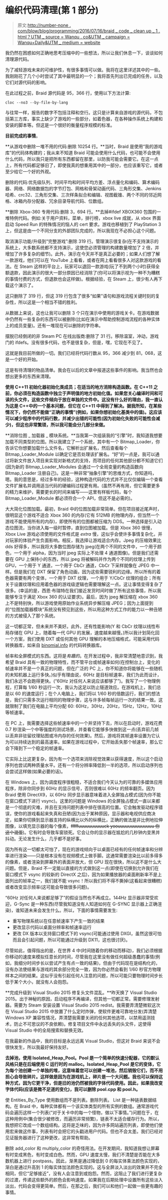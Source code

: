 # 编织代码清理(第 1 部分)

> 原文:[http://number-none . com/blow/blog/programming/2016/07/16/braid _ code _ clean up _ 1 . html？UTM _ source = Wanqu . co&UTM _ campaign = Wanqu+Daily&UTM _ medium = website](http://number-none.com/blow/blog/programming/2016/07/16/braid_code_cleanup_1.html?utm_source=wanqu.co&utm_campaign=Wanqu+Daily&utm_medium=website)

我仍然在困惑如何正确地思考压缩中的一些想法，所以让我们休息一下，谈谈如何清理源代码。

为了减轻游戏未来的可维护性，有很多事情可以做。我将在这里详述其中的一些。我刚刚花了几个小时尝试了其中最明显的一个；我将首先列出已完成的任务，以及它们对源代码的影响。

在此过程之前，Braid 源代码是 95，366 行，使用以下方法计算:

```
cloc --no3 --by-file-by-lang 
```

与往常一样，报告的数字不包括注释和空行。这只是计算来自游戏的源代码，不包括第三方库，事实上缺少了游戏的一些部分，如着色器，在各种操作系统上构建和安装的脚本等。但这是一个很好的衡量程序规模的标准。

**目前完成的事情**。

**从游戏中删除一堆不用的代码:删除 10254 行。**当时，Braid 是使用“我的游戏库”的代码体构建的；我从来不知道 Braid 可能会使用什么代码，也可能不会使用什么代码，所以我只是把所有东西都留在那里，以防我可能会需要它。在这一点上，所有代码都足够旧了，即使我真的想重用其中的一部分，也应该重写它，或者至少给它一个好的外观。

删除的代码:优先级队列、时间平均和时间平均方差、浮点量化和编码、算术编码器、网络、网络数据包的字节打包、网格和骨架动画代码、三角形交集、Jenkins 哈希、crc32、三角形交集、三次样条拟合和编辑、视图截锥、两个不同的邻近网格、冰箱内存分配器、冗余目录导航代码、位数组。

**删除 Xbox-360 专用代码:删除 3，694 行。**去掉#ifdef XBOX360 包围的一堆特例代码。例如:关于用户资料，菜单，排行榜，xbox live 成就，从 xbox 界面启动 Speed Run 的特殊情况的恼人的 cert 要求。游戏也移植到了 PlayStation 3 上，但这是由一个不同分支的外部团队完成的，所以我现在不必担心这个问题。

取消演示功能/升级到“完整游戏”:删除 319 行。管理演示很复杂(在不支持演示的系统上，大多数系统都不支持演示，这使您必须管理的构建数量增加了 2 倍，并增加了许多复杂的细节)。此外，演示在今天并不是真正必要的；如果人们想了解一款游戏，他们可以在 YouTube 上看看，或者在网上看看很多人对这款游戏的看法。在 Steam 这样的平台上，玩家可以退回一款游戏(玩了不到两个小时)获得全额退款，因此演示的很大一部分原因已经消除了(你可以将演示视为一种不为糟糕的事情付费的方式，但退款也会这样做)。根据经验，在 Steam 上，很少有人再下载这个演示了。

这只删除了 319 行，但这 319 行包含了很多“如果”语句和游戏流程关键时刻的复杂性，所以这是一个相当不错的胜利。

从数据上来说，这也让我可以删除 3 个只在演示中使用的游戏关卡。在游戏数据中仍然有一些复杂的东西可以被删除(比如在演示中帮助控制游戏流程的各种实体上的成员变量)。还有一堆现在可以删除的字符串。

摆脱已经倒闭的非 Steam PC 在线出版商:删除了 31 行。移除温室，冲动，游戏门的 ifdefs。没有很多代码，也不是很复杂，但是，嘿，它现在不见了。

这就是我目前所做的一切。我们已经将代码行数从 95，366 减少到 81，068，这是一个好的开始。

这是有待清理的物品清单。我会在以后的文章中报道这些事件的影响。我当然也会想出更多的东西来清理。

**使用 C++11 初始化器初始化类成员；在适当的地方消除构造函数。在 C++11 之前，你必须在构造函数中独立于声明值的地方初始化值。如果您关心编译时间和可读的头文件，这些文件倾向于放在单独的文件中。这没有什么好的理由，我一直认为这是 C++中的一个基本问题，但它在 C++11 中得到了解决。据我所知，在某些情况下，你仍然不能做“正确的事情”(例如，如果你想初始化基类中的值)。这应该可以减少程序中的代码行数，并减少出错的可能性(因为初始化失败的可能性会减少)，但这也非常繁琐，所以我可能会分几部分来做。**

**消除位图 _ 加载器 _ 模块系统。**当我第一次组装我的“引擎”时，我知道我想要加载不同类型的位图。所以我建立了一个系统，其中有一个 Bitmap_Loader，你告诉它你想要加载什么文件名，它解析出扩展名，然后查看每个 Bitmap_Loader_Module 以确定它是否处理该扩展名。“好”的一点是，我可以通过将新文件放入项目来实现对新格式的支持，而项目的任何其他部分都不知道它们(因为新的 Bitmap_Loader_Modules 会通过一个全局变量的构造函数向 Bitmap_Loader 注册自己)。这是一种非常“抽象引擎”的思维方式，你知道吗，嗯。我的意思是，经过多年的经验，这种构造代码的方式并不比仅仅编辑一个查看文件扩展名并调用适当代码的硬编码过程更有用。(虽然不再有用，但它需要更多的精力来维护，需要更长的时间来编写——这里有样板代码，每个 Bitmap_Loader_Module 都必须符合一个 API，但这不是必需的)。

大大简化位图加载。最初，Braid 中的位图加载非常简单。但在项目接近尾声时，很明显这个游戏不适合 Xbox 360 的内存(它有 512MB 的物理内存，但当然一个游戏不能使用所有的内存)，即使所有的位图都被压缩为 DDS。一种选择是引入动态位图流，当你进入每一级时暂停，直到位图被加载。但是 Xbox 360 很慢，Xbox Live 游戏必须使用的文件格式是 *extra* 慢，这似乎会使许多事情复杂化，并对玩家的体验产生负面影响。相反，我选择让游戏适合内存。Jpeg 的压缩效果比 dds 好得多，所以我将大多数位图存储为 jpeg(在两个不同的文件中，一个用于颜色，一个用于 alpha，因为当时 jpeg 实际上不处理 4 通道图像)。但是我们还需要在 GPU 上保持小的东西，所以 jpeg 将被解码并作为两个不同的纹理上传到 GPU，一个用于 Y 通道，一个用于 CbCr 通道，CbCr 下采样就像在 JPEG 中一样。但是我们在 DXT 保留了角色动画，因为这些需要锐利的边缘。所以所有的着色器需要有两个变体，一个用于 DXT 纹理，一个用于 Y/CbCr 纹理的组合；所有关于设置纹理和应用着色器的游戏级逻辑也需要理解这一点。这让事情变得复杂了很多。(幸运的是，西恩·布瑞特在我们接近发货时间时做了所有这些事情，所以我能够专注于满足 Xbox 360 的认证要求)。最后，因为 jpeg 解压缩在 xbox 360 上不是特别快，所以游戏使用原始作业系统异步解压缩 JPEG；因为上面提到的“位图加载器模块”系统没有预见到这些，所以用这种方式工作的能力以一种丑陋的方式被侵入了那个系统。

这一切都正常，但未来并不美好。此外，还有性能影响(Y 和 CbCr 纹理以线性布局存储在 GPU 上，随着每一代 GPU 的发展，速度越来越慢。)所以我计划简化回一个方案，我们使用 DXT 或任何其他 GPU 理解的本地压缩格式，可能采用代码转换器库，如来自 [binomial.info](http://binomial.info) 的代码转换器库。

帧率和全屏模式的东西。这将是*有趣的*。在开发过程中，我非常清楚地意识到，我希望 Braid 具有一致的物理特性，而不管平台或帧速率如何(在控制台上，变化的帧速率并不是一个真正的问题，但在广泛的 PC 上，你不知道你将能够在一些随机的未知机器上运行多快。)似乎有理由说，60Hz 是目标帧速率，我们为此而设计，我们永远不会跑得更快。(“60Hz 对任何人来说应该都够了”)。我写了一个物理例程，打算每 1/60 秒运行一次，我认为这足以防止隧道效应。在游戏机上，我们总是以 60 的速度运行；在个人电脑上，我们将以 1/60 秒的倍数运行，我们的想法是，我们只需多次运行相同的物理步骤，这与许多帧每帧运行一次的结果一致。这就限制了我们在电脑上平均分配 60: 60Hz，30Hz，20Hz，15Hz，12Hz，10Hz 等帧速率。

在 PC 上，我需要选择这些帧速率中的一个并坚持下去，所以在启动时，游戏花费 0.7 秒渲染一个中等强度的测试场景，并查看它能够多快做到这一点(丢弃前几帧以丢弃非驻留纹理贴图或冷内存的任何效果)。然后，游戏将其帧速率设置为它认为可以持续达到的最高速率。如果在游戏过程中，它开始丢失那个帧速率，那么它会下降到下一个稳定的帧速率。

它实际上比这更复杂，因为有一个选项来消除视觉效果以获得速度，所以这个启动序列也尝试两种质量水平。还有一个将分辨率降低到一半的选项，所以启动序列也会尝试这样做(如果必要的话)。

在 Windows 上，因为调度程序很粗糙，不适合我们今天认为的可靠的多媒体应用程序，除非你同步到 60Hz 的显示信号，否则很难以 60Hz 的频率翻页。因为 Braid 使用 DirectX9，以 60Hz 同步显示器意味着进入全屏独占模式(因为你不能在窗口模式下进行 vsync)。这里的问题是 Windows 的全屏独占模式一直以来都是一个彻底的灾难，并且在支持问题列表中排在很高的位置。它会触发驱动程序错误，使你的游戏看起来失真和丑陋(因为出于某种原因，显示器和电视供应商决定，如果你切换到显示器支持的纵横比以外的纵横比，正确的做法是非比例地拉伸图像，以填充显示器的每个像素，~~fffffuuuuuuuuuuck yoouuuuuuuuuuuuuu 你这个混蛋~~)。它有时会导致车窗锁死。它会让你的显示器在尴尬的几秒钟内变黑并抖动。无论发生什么，几乎都不是好事。

因为所有这一切都太可怕了，现在的游戏倾向于以桌面已经有的任何帧速率和分辨率进行渲染——只是根本没有在视频模式上做手脚。这通常需要渲染比以前多得多的像素，或者渲染到屏幕外的表面并放大，但 GPU 现在很快，所以这不是什么大问题。但是，Braid 不一定能以直接的方式做到这一点(即使在切换到允许我们在窗口模式下 vsync 的较新的 DirectX 之后)，因为如果播放器的桌面刷新率不是上面列出的帧率之一，我们就不能 vsync！所以我们将不得不撕掉(这看起来很糟糕)或者改变显示频率(这可能会导致很多问题)。

“60Hz 对任何人来说都足够了”的假设当然也不再成立。144Hz 显示器非常受欢迎，G-Sync 是一种东西(尽管我知道没有人知道如何在 G-SYNC 显示器上正确渲染)，谁知道未来会发生什么。所以，下面的事情需要发生:

*   重写物理系统以在任意帧速率下产生一致的结果
*   更改显示代码以桌面分辨率和帧速率运行
*   更改 DX 版本以支持窗口模式下的 vsync(可能通过使用 DXGI，虽然这很可怕而且会引起问题，所以可能通过升级到 DX11，这也很讨厌)。

尽管如此，值得指出的是，在世界 4 中(时间随着你的移动而移动)，我们必须根据你移动的速度来模拟任意长的时间，尽管我在这里没有做任何超级愚蠢的事情(例如，我细分时间步长以尝试产生有点一致的结果)，但由于代码现在是结构化的，没有办法使结果与游戏的其余部分完全一致，因为你必然会看到 1/60 秒官方物理样本之间的结果。这似乎没有引起任何人注意的问题，所以可能只要物理时间步长低于某个大小，就没有人会抱怨。

**完成升级到 Visual Studio 2015 修复头文件混乱。**昨天换了 Visual Studio 2015。出于神秘的原因，启动程序不再编译，但其他一切都正常。需要修理发射器。需要为 Steam 安装设置 Visual Studio 2015 redist。我需要弄清楚微软这次在 Visual Studio 2015 中放置了什么定时炸弹，使软件更难可靠地分发(弄清楚 Windows XP 兼容性情况，弄清楚我需要关闭的任何其他选项，以禁用遥测技术，防止不可思议的不良依赖)。修复项目文件中永远丢失的头文件，这使得 Visual Studio 中的全局搜索和替换无效。

在我最新的作品中，我的目标是永远远离 Visual Studio，但这对 Braid 来说不会很快发生，所以我最好保持友好。

**去掉池，使用 Isolated_Heap_Pool。Pool 是一个简单的快速分配器，它的默认风格只是在后端使用 C 运行时的 malloc。Isolated_Heap_Pool 是它的变体，它为每个池创建一个单独的堆，这意味着您可以创建一堆池，然后销毁它们，而不用担心会导致碎片。这样做是因为在游戏机上，碎片是一个大问题。我也可以保持这种方式，因为它更干净，但是旧的池仍然被我的字体代码使用。因此，如果我改变字体代码(应该是微不足道的变化)，我可以删除 pool.cpp 和 pool.h。**

使 Entities_By_Type 使用数组而不是列表。删除列表。 List 是一种链表数据结构。在 Braid 中，每种实体都有一个该实体类型的所有实例的数组。通常游戏代码会遍历这样一个列表(“对于关卡中的每一个怪物，做以下事情。”)问题在于，在这种用例中(集合很少被修改，而遍历非常频繁)，链表不太适合缓存行为。所以，我想把它改成一个数组结构。这将是乏味的，因为许多网站遍历列表，即使他们使用宏来做这件事，列表有时会把它的头戳进用户代码。但也不会太差。我们已经对见证服务器进行了这种更改，这非常有帮助。

删除 add_color 和 multiply_color 的奇怪用法。在开发期间，我知道我想让屏幕有时变成黑色，有时变成白色。然而，GPU 速度太慢，我们不清楚是否能在大多数机器上进行 postpass。因此，渐黑是通过降低到 0 的每实体乘法颜色实现的，渐白是通过升高到 1 的每实体加法颜色实现的。这与全屏淡入淡出的效果并不完全相同，但它“足够接近”，没有人会注意到或抱怨。然而，这阻止了我们进行更复杂的过渡，传递这些额外的颜色会影响速度。如果我在后期处理中设置所有这些淡入淡出，代码会变得更简单。然后，在那之后，我们可以和他们一起做一些更有趣的事情。